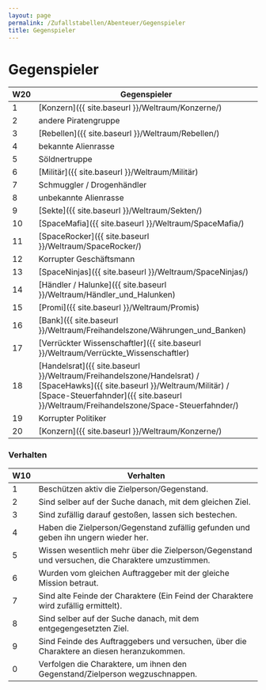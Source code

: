 ```yaml
---
layout: page
permalink: /Zufallstabellen/Abenteuer/Gegenspieler
title: Gegenspieler
---
```


# Gegenspieler

<table>
<thead>
<tr><th>W20</th><th>Gegenspieler</th></tr>
</thead>
<tbody>
<tr><td>1</td><td>[Konzern]({{ site.baseurl }}/Weltraum/Konzerne/)</td></tr>
<tr><td>2</td><td>andere Piratengruppe</td></tr>
<tr><td>3</td><td>[Rebellen]({{ site.baseurl }}/Weltraum/Rebellen/)</td></tr>
<tr><td>4</td><td>bekannte Alienrasse</td></tr>
<tr><td>5</td><td>Söldnertruppe</td></tr>
<tr><td>6</td><td>[Militär]({{ site.baseurl }}/Weltraum/Militär)</td></tr>
<tr><td>7</td><td>Schmuggler / Drogenhändler</td></tr>
<tr><td>8</td><td>unbekannte Alienrasse</td></tr>
<tr><td>9</td><td>[Sekte]({{ site.baseurl }}/Weltraum/Sekten/)</td></tr>
<tr><td>10</td><td>[SpaceMafia]({{ site.baseurl }}/Weltraum/SpaceMafia/)</td></tr>
<tr><td>11</td><td>[SpaceRocker]({{ site.baseurl }}/Weltraum/SpaceRocker/)</td></tr>
<tr><td>12</td><td>Korrupter Geschäftsmann</td></tr>
<tr><td>13</td><td>[SpaceNinjas]({{ site.baseurl }}/Weltraum/SpaceNinjas/)</td></tr>
<tr><td>14</td><td>[Händler / Halunke]({{ site.baseurl }}/Weltraum/Händler_und_Halunken)</td></tr>
<tr><td>15</td><td>[Promi]({{ site.baseurl }}/Weltraum/Promis)</td></tr>
<tr><td>16</td><td>[Bank]({{ site.baseurl }}/Weltraum/Freihandelszone/Währungen_und_Banken)</td></tr>
<tr><td>17</td><td>[Verrückter Wissenschaftler]({{ site.baseurl }}/Weltraum/Verrückte_Wissenschaftler)</td></tr>
<tr><td>18</td><td>[Handelsrat]({{ site.baseurl }}/Weltraum/Freihandelszone/Handelsrat) / [SpaceHawks]({{ site.baseurl }}/Weltraum/Militär) / [Space-Steuerfahnder]({{ site.baseurl }}/Weltraum/Freihandelszone/Space-Steuerfahnder/)</td></tr>
<tr><td>19</td><td>Korrupter Politiker</td></tr>
<tr><td>20</td><td>[Konzern]({{ site.baseurl }}/Weltraum/Konzerne/)</td></tr>
</tbody>
</table>

### Verhalten

<table>
<thead>
<tr><th>W10</th><th>Verhalten</th></tr>
</thead>
<tbody>
<tr><td>1</td><td>Beschützen aktiv die Zielperson/Gegenstand.</td></tr>
<tr><td>2</td><td>Sind selber auf der Suche danach, mit dem gleichen Ziel.</td></tr>
<tr><td>3</td><td>Sind zufällig darauf gestoßen, lassen sich bestechen.</td></tr>
<tr><td>4</td><td>Haben die Zielperson/Gegenstand zufällig gefunden und geben ihn ungern wieder her.</td></tr>
<tr><td>5</td><td>Wissen wesentlich mehr über die Zielperson/Gegenstand und versuchen, die Charaktere umzustimmen.</td></tr>
<tr><td>6</td><td>Wurden vom gleichen Auftraggeber mit der gleiche Mission betraut.</td></tr>
<tr><td>7</td><td>Sind alte Feinde der Charaktere (Ein Feind der Charaktere wird zufällig ermittelt).</td></tr>
<tr><td>8</td><td>Sind selber auf der Suche danach, mit dem entgegengesetzten Ziel.</td></tr>
<tr><td>9</td><td>Sind Feinde des Auftraggebers und versuchen, über die Charaktere an diesen heranzukommen.</td></tr>
<tr><td>0</td><td>Verfolgen die Charaktere, um ihnen den Gegenstand/Zielperson wegzuschnappen.</td></tr>
</tbody>
</table>
